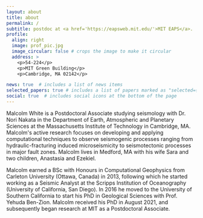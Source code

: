 ```yaml
---
layout: about
title: about
permalink: /
subtitle: postdoc at <a href='https://eapsweb.mit.edu/'>MIT EAPS</a>.
profile:
  align: right
  image: prof_pic.jpg
  image_circular: false # crops the image to make it circular
  address: >
    <p>54-224</p>
    <p>MIT Green Building</p>
    <p>Cambridge, MA 02142</p>

news: true  # includes a list of news items
selected_papers: true # includes a list of papers marked as "selected={true}"
social: true  # includes social icons at the bottom of the page
---
```


Malcolm White is a Postdoctoral Associate studying seismology with Dr. Nori Nakata in the Department of Earth, Atmospheric and Planetary Sciences at the Massachusetts Institute of Technology in Cambridge, MA. Malcolm's active research focuses on developing and applying computational techniques to observe seismogenic processes ranging from hydraulic-fracturing induced microseismicity to seismotectonic processes in major fault zones. Malcolm lives in Medford, MA with his wife Sara and two children, Anastasia and Ezekiel.

Malcolm earned a BSc with Honours in Computational Geophysics from Carleton University (Ottawa, Canada) in 2013, following which he started working as a Seismic Analyst at the Scripps Institution of Oceanography (University of California, San Diego). In 2016 he moved to the University of Southern California to start his PhD in Geological Sciences with Prof. Yehuda Ben-Zion. Malcolm received his PhD in August 2021, and subsequently began research at MIT as a Postdoctoral Associate.

